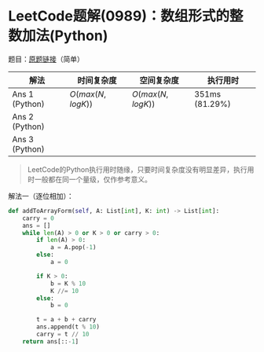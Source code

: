 # LeetCode题解(0989)：数组形式的整数加法(Python)

题目：[原题链接](https://leetcode-cn.com/problems/add-to-array-form-of-integer/)（简单）

| 解法           | 时间复杂度       | 空间复杂度       | 执行用时       |
| -------------- | ---------------- | ---------------- | -------------- |
| Ans 1 (Python) | $O(max(N,logK))$ | $O(max(N,logK))$ | 351ms (81.29%) |
| Ans 2 (Python) |                  |                  |                |
| Ans 3 (Python) |                  |                  |                |

>  LeetCode的Python执行用时随缘，只要时间复杂度没有明显差异，执行用时一般都在同一个量级，仅作参考意义。

解法一（逐位相加）：

```python
def addToArrayForm(self, A: List[int], K: int) -> List[int]:
    carry = 0
    ans = []
    while len(A) > 0 or K > 0 or carry > 0:
        if len(A) > 0:
            a = A.pop(-1)
        else:
            a = 0

        if K > 0:
            b = K % 10
            K //= 10
        else:
            b = 0

        t = a + b + carry
        ans.append(t % 10)
        carry = t // 10
    return ans[::-1]
```